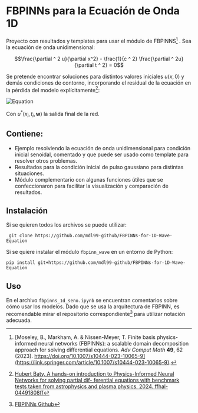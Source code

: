 # FBPINNs para la Ecuación de Onda 1D

  

Proyecto con resultados y templates para usar el módulo de FBPINNS[^1] . Sea la ecuación de onda unidimensional:

$$\frac{\partial ^ 2 u}{\partial x^2} - \frac{1}{c ^ 2} \frac{\partial ^ 2u}{\partial t ^ 2} = 0$$

Se pretende encontrar soluciones para distintos valores iniciales $u(x,0)$ y demás condiciones de contorno, incorporando el residual de la ecuación en la pérdida del modelo explícitamente[^3]:

![Equation](https://latex.codecogs.com/svg.image?$$\mathcal{L}(x_i,t_i,\mathbf{w})=\frac{1}{N}\sum_{i=1}^N\left(\frac{\partial^2&space;u^*(x_i,t_i,\mathbf{w})}{\partial&space;x^2}-\frac{1}{c^2}\frac{\partial^2&space;u^*(x_i,t_i,\mathbf{w})}{\partial&space;t^2}\right)^2$$)

Con $u^*(x_i,t_i,\mathbf{w})$ la salida final de la red.

## Contiene:
- Ejemplo resolviendo la ecuación de onda unidimensional para condición inicial senoidal, comentado y que puede ser usado como template para resolver otros problemas.
- Resultados para la condición inicial de pulso gaussiano para distintas situaciones.
- Módulo complementario con algunas funciones útiles que se confeccionaron para facilitar la visualización y comparación de resultados.

## Instalación

Si se quieren todos los archivos se puede utilizar:

```
 git clone https://github.com/mdl99-github/FBPINNs-for-1D-Wave-Equation
```

Si se quiere instalar el módulo `fbpinn_wave` en un entorno de Python:
```
pip install git+https://github.com/mdl99-github/FBPINNs-for-1D-Wave-Equation
```

## Uso

En el archivo `fbpinns_1d_seno.ipynb` se encuentran comentarios sobre cómo usar los modelos. Dado que se usa la arquitectura de FBPINN, es recomendable mirar el repositorio correspondiente[^2] para utilizar notación adecuada.

  

[^1]: [Moseley, B., Markham, A. & Nissen-Meyer, T. Finite basis physics-informed neural networks (FBPINNs): a scalable domain decomposition approach for solving differential equations. _Adv Comput Math_ **49**, 62 (2023). https://doi.org/10.1007/s10444-023-10065-9](https://link.springer.com/article/10.1007/s10444-023-10065-9).
[^2]:[FBPINNs Github](https://github.com/benmoseley/FBPINNs)
[^3]:[Hubert Baty. A hands-on introduction to Physics-Informed Neural Networks for solving partial dif-
ferential equations with benchmark tests taken from astrophysics and plasma physics. 2024. ffhal-
04491808ff](https://arxiv.org/abs/2403.00599v1)